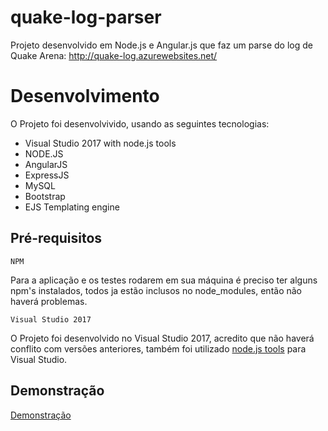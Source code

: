 # quake-log-parser
Projeto desenvolvido em Node.js e Angular.js que faz um parse do log de Quake Arena: http://quake-log.azurewebsites.net/

# Desenvolvimento
O Projeto foi desenvolvivido, usando as seguintes tecnologias:
* Visual Studio 2017 with node.js tools 
* NODE.JS
* AngularJS
* ExpressJS
* MySQL
* Bootstrap
* EJS Templating engine 

## Pré-requisitos
```
NPM
```
Para a aplicação e os testes rodarem em sua máquina é preciso ter alguns npm's instalados, todos ja estão inclusos no node_modules, então não haverá problemas.

```
Visual Studio 2017
```
O Projeto foi desenvolvido no Visual Studio 2017, acredito que não haverá conflito com versões anteriores, também foi utilizado [node.js tools](https://www.visualstudio.com/pt-br/vs/node-js/?rr=https%3A%2F%2Fwww.google.com.br%2F) para Visual Studio.

## Demonstração

[Demonstração](http://quake-log.azurewebsites.net/)
